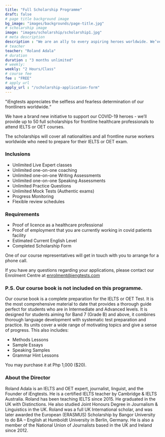 ```yaml
---
title: "Full Scholarship Programme"
draft: false
# page title background image
bg_image: "images/backgrounds/page-title.jpg"
# scholarship image
image: "images/scholarship/scholarship1.jpg"
# meta description
description : "We are an ally to every aspiring heroes worldwide. We’ve helped thousands of professionals obtain their score requirement. And, we are a home to those who take heroic actions every day and live the community by example; we are here to make iEngtests heroes of the future. We’re here today, we’ll be here tomorrow. iEngtests for the heroes!"
# teacher
teacher: "Roland Adala"
# duration
duration : "3 months unlimited"
# weekly:
weekly: "2 Hours/Class"
# course fee
fee : "FREE"
# apply url
apply_url : "/scholarship-application-form"
---
```


"iEngtests appreciates the selfless and fearless determination of our frontliners worldwide.“

We have a brand new initiative to support our COVID-19 heroes - we’ll provide up to 50 full scholarships for frontline healthcare professionals to attend IELTS or OET courses.

The scholarships will cover all nationalities and all frontline nurse workers worldwide who need to prepare for their IELTS or OET exam. </p>

### Inclusions


* Unlimited Live Expert classes
* Unlimited one-on-one coaching
* Unlimited one-on-one Writing Assessments
* Unlimited one-on-one Speaking Assessments
* Unlimited Practice Questions
* Unlimited Mock Tests (Authentic exams)
* Progress Monitoring
* Flexible review schedules

### Requirements

* Proof of licence as a healthcare professional
* Proof of employment that you are currently working in covid patients facility
* Estimated Current English Level
* Completed Scholarship Form

One of our course representatives will get in touch with you to arrange for a phone call.

If you have any questions regarding your applications, please contact our Enrolment Centre at [enrolment@iengtests.com](mailto:enrolment@iengtests.com)

### P.S. Our course book is not included on this programme. 

Our course book is a complete preparation for the IELTS or OET Test. It is the most comprehensive material to date that provides a thorough guide perfect for students who are in Intermediate and Advanced levels. It is designed for students aiming for Band 7 (Grade B) and above, it combines thorough language development with systematic test preparation and practice. Its units cover a wide range of motivating topics and give a sense of progress. This also includes:

* Methods Lessons
* Sample Essays
* Speaking Samples
* Grammar Hint Lessons

You may purchase it at Php 1,000 ($20). 

### About the Director

Roland Adala is an IELTS and OET expert, journalist, linguist, and the Founder of iEngtests. He is a certified IELTS teacher by Cambridge & IELTS Australia. Roland has been teaching IELTS since 2015. He graduated in the UK with Distinctions. He also studied Joint Honours Degree in Journalism & Linguistics in the UK. Roland was a full UK International scholar, and was later awarded the European (ERASMUS) Scholarship by Bangor University to do BA – English at Humboldt University in Berlin, Germany. He is also a member of the National Union of Journalists based in the UK and Ireland since 2012.